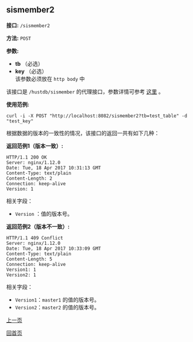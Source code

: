 ## sismember2 ##

**接口:** `/sismember2`

**方法:** `POST`

**参数:** 

*  **tb** （必选）  
*  **key** （必选）  
该参数必须放在 `http body` 中

该接口是 `/hustdb/sismember` 的代理接口，参数详情可参考 [这里](../hustdb/hustdb/sismember.md) 。

**使用范例:**

    curl -i -X POST "http://localhost:8082/sismember2?tb=test_table" -d "test_key"

根据数据的版本的一致性的情况，该接口的返回一共有如下几种：

**返回范例1（版本一致）:**

    HTTP/1.1 200 OK
    Server: nginx/1.12.0
    Date: Tue, 18 Apr 2017 10:31:13 GMT
    Content-Type: text/plain
    Content-Length: 2
    Connection: keep-alive
    Version: 1

相关字段：
  
* `Version` ：值的版本号。

**返回范例2（版本不一致）:**

    HTTP/1.1 409 Conflict
    Server: nginx/1.12.0
    Date: Tue, 18 Apr 2017 10:33:09 GMT
    Content-Type: text/plain
    Content-Length: 5
    Connection: keep-alive
    Version1: 1
    Version2: 1

相关字段：

* `Version1`：`master1` 的值的版本号。  
* `Version2`：`master2` 的值的版本号。

[上一页](../ha.md)

[回首页](../../index.md)